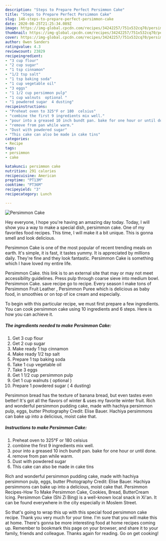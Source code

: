 ```yaml
---
description: "Steps to Prepare Perfect Persimmon Cake"
title: "Steps to Prepare Perfect Persimmon Cake"
slug: 146-steps-to-prepare-perfect-persimmon-cake
date: 2020-08-25T21:25:34.089Z
image: https://img-global.cpcdn.com/recipes/34242257/751x532cq70/persimmon-cake-recipe-main-photo.jpg
thumbnail: https://img-global.cpcdn.com/recipes/34242257/751x532cq70/persimmon-cake-recipe-main-photo.jpg
cover: https://img-global.cpcdn.com/recipes/34242257/751x532cq70/persimmon-cake-recipe-main-photo.jpg
author: Owen Sanders
ratingvalue: 4.3
reviewcount: 23829
recipeingredient:
- "3 cup flour"
- "2 cup sugar"
- "1 tsp cinnamon"
- "1/2 tsp salt"
- "1 tsp baking soda"
- "1 cup vegetable oil"
- "3 eggs"
- "1 1/2 cup persimmon pulp"
- "1 cup walnuts  optional "
- "1 powdered sugar  4 dusting"
recipeinstructions:
- "Preheat oven to 325°F or 180  celsius"
- "combine the first 9 ingredients mix well."
- "pour into a greased 10 inch bundt pan. bake for one hour or until done."
- "remove from pan while warm."
- "Dust with powdered sugar"
- "This cake can also be made in cake tins"
categories:
- Recipe
tags:
- persimmon
- cake

katakunci: persimmon cake 
nutrition: 291 calories
recipecuisine: American
preptime: "PT13M"
cooktime: "PT36M"
recipeyield: "3"
recipecategory: Lunch

---
```



![Persimmon Cake](https://img-global.cpcdn.com/recipes/34242257/751x532cq70/persimmon-cake-recipe-main-photo.jpg)

Hey everyone, I hope you're having an amazing day today. Today, I will show you a way to make a special dish, persimmon cake. One of my favorites food recipes. This time, I will make it a bit unique. This is gonna smell and look delicious.

Persimmon Cake is one of the most popular of recent trending meals on earth. It's simple, it is fast, it tastes yummy. It is appreciated by millions daily. They're fine and they look fantastic. Persimmon Cake is something which I have loved my entire life.

Persimmon Cake. this link is to an external site that may or may not meet accessibility guidelines. Press pulp through coarse sieve into medium bowl. Persimmon Cake. save recipe go to recipe. Every season I make tons of Persimmon Fruit Leather , Persimmon Puree which is delicious as baby food, in smoothies or on top of ice cream and especially.


To begin with this particular recipe, we must first prepare a few ingredients. You can cook persimmon cake using 10 ingredients and 6 steps. Here is how you can achieve it.

<!--inarticleads1-->

##### The ingredients needed to make Persimmon Cake:

1. Get 3 cup flour
1. Get 2 cup sugar
1. Make ready 1 tsp cinnamon
1. Make ready 1/2 tsp salt
1. Prepare 1 tsp baking soda
1. Take 1 cup vegetable oil
1. Take 3 eggs
1. Get 1 1/2 cup persimmon pulp
1. Get 1 cup walnuts ( optional )
1. Prepare 1 powdered sugar ( 4 dusting)


Persimmon bread has the texture of banana bread, but even tastes even better! It&#39;s got all the flavors of winter &amp; uses my favorite winter fruit. Rich and wonderful persimmon pudding cake, made with hachiya persimmon pulp, eggs, butter Photography Credit: Elise Bauer. Hachiya persimmons can bake up into a delicious, moist cake that. 

<!--inarticleads2-->

##### Instructions to make Persimmon Cake:

1. Preheat oven to 325°F or 180  celsius
1. combine the first 9 ingredients mix well.
1. pour into a greased 10 inch bundt pan. bake for one hour or until done.
1. remove from pan while warm.
1. Dust with powdered sugar
1. This cake can also be made in cake tins


Rich and wonderful persimmon pudding cake, made with hachiya persimmon pulp, eggs, butter Photography Credit: Elise Bauer. Hachiya persimmons can bake up into a delicious, moist cake that. Persimmon Recipes-How To Make Persimmon Cake, Cookies, Bread, ButterCream Icing. Persimmon Cake (Shi Zi Bing) is a well-known local snack in Xi&#39;an. It can be found everywhere in the city especially in Moslem Street. 

So that's going to wrap this up with this special food persimmon cake recipe. Thank you very much for your time. I'm sure that you will make this at home. There's gonna be more interesting food at home recipes coming up. Remember to bookmark this page on your browser, and share it to your family, friends and colleague. Thanks again for reading. Go on get cooking!
